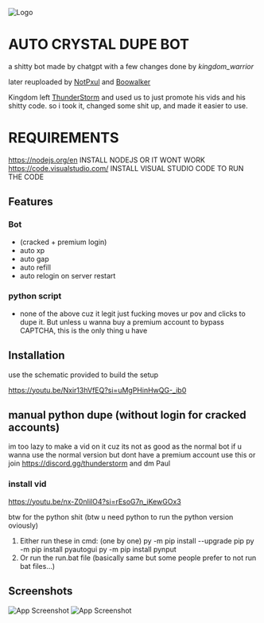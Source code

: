 
![Logo](https://i.imgur.com/F86N1G3.png)




# AUTO CRYSTAL DUPE BOT

a shitty bot made by chatgpt with a few changes done by _kingdom_warrior_

later reuploaded by [NotPxul](https://guns.lol/pxul) and [Boowalker](https://boowalker.lol)

Kingdom left [ThunderStorm](https://discord.gg/thunderstorm) and used us to just promote his vids
and his shitty code. so i took it, changed some shit up, and made it easier to use. 


# REQUIREMENTS
https://nodejs.org/en
INSTALL NODEJS OR IT WONT WORK
https://code.visualstudio.com/
INSTALL VISUAL STUDIO CODE TO RUN THE CODE



## Features

### Bot 
- (cracked + premium login)
- auto xp
- auto gap
- auto refill
- auto relogin on server restart

### python script

- none of the above cuz it legit just fucking moves ur pov and clicks to dupe it. But unless u wanna buy a premium account to bypass CAPTCHA, this is the only thing u have


## Installation

use the schematic provided to build the setup  

https://youtu.be/Nxir13hVfEQ?si=uMgPHinHwQG-_ib0



## manual python dupe (without login for cracked accounts)
im too lazy to make a vid on it cuz its not as good as the normal bot
if u wanna use the normal version but dont have a premium account use this or join https://discord.gg/thunderstorm and dm Paul

### install vid
https://youtu.be/nx-Z0nIilO4?si=rEsoG7n_iKewGOx3

btw for the python shit (btw u need python to run the python version oviously)
1. Either run these in cmd: (one by one)
py -m pip install --upgrade pip
py -m pip install pyautogui
py -m pip install pynput
2. Or run the run.bat file (basically same but some people prefer to not run bat files…)

## Screenshots

![App Screenshot](https://i.imgur.com/dk2QdEl.png)
![App Screenshot](https://i.imgur.com/wuzVEUx.gif) 



